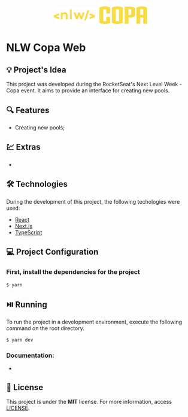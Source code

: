 <h1 align="center"><img alt="NLW Copa Web" title="NLW Copa Web" src=".github/logo.svg" width="250" /></h1>

# NLW Copa Web

## 💡 Project's Idea

This project was developed during the RocketSeat's Next Level Week - Copa event. It aims to provide an interface for creating new pools.

## 🔍 Features

* Creating new pools;

<!-- <p align="center"><img src=".github/sample.gif" alt="sample" /></p> -->

## 💹 Extras

* 

## 🛠 Technologies

During the development of this project, the following techologies were used:

- [React](https://reactjs.org/)
- [Next.js](https://nextjs.org/)
- [TypeScript](https://www.typescriptlang.org/)

## 💻 Project Configuration

### First, install the dependencies for the project

```bash
$ yarn
```

## ⏯️ Running

To run the project in a development environment, execute the following command on the root directory.

```bash
$ yarn dev
```
### Documentation:
* 

## 📄 License

This project is under the **MIT** license. For more information, access [LICENSE](./LICENSE).
